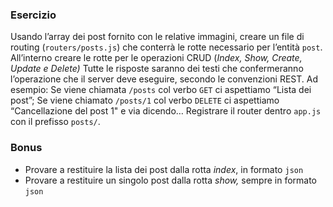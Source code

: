 ### Esercizio
Usando l’array dei post fornito con le relative immagini, creare un file di routing (`routers/posts.js`) che conterrà le rotte necessario per l’entità `post`.
All’interno creare le rotte per le operazioni CRUD (*Index, Show, Create, Update e Delete)*
Tutte le risposte saranno dei testi che confermeranno l’operazione che il server deve eseguire, secondo le convenzioni REST.
Ad esempio:
Se viene chiamata `/posts` col verbo `GET` ci aspettiamo “Lista dei post”;
Se viene chiamato `/posts/1` col verbo `DELETE` ci aspettiamo “Cancellazione del post 1"
e via dicendo…
Registrare il router dentro `app.js` con il prefisso `posts/`.
### Bonus
- Provare a restituire la lista dei post dalla rotta *index*, in formato `json`
- Provare a restituire un singolo post dalla rotta *show,* sempre in formato `json`